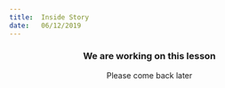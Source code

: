 ```yaml
---
title:  Inside Story
date:   06/12/2019
---
```


### <center>We are working on this lesson</center>
<center>Please come back later</center>